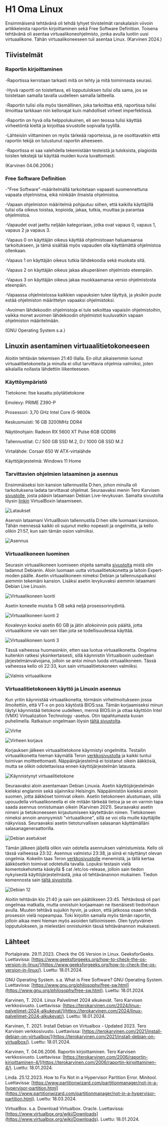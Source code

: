 # H1 Oma Linux

Ensimmäisenä tehtävänä oli tehdä lyhyet tiivistelmät ranskalaisin viivoin artikkeleista raportin kirjoittaminen sekä Free Software Definition. Toisena tehtävänä oli asentaa virtuaalikoneohjelmisto, jonka avulla luotiin uusi virtuaalikone. Tähän virtuaalikoneeseen tuli asentaa Linux. (Karvinen 2024.)

## Tiivistelmät

### Raportin kirjoittaminen

-Raportissa kerrotaan tarkasti mitä on tehty ja mitä toiminnasta seurasi.

-Hyvä raportti on toistettava, eli lopputuloksen tulisi olla sama, jos se toistetaan samalla tavalla uudelleen samalla laitteella.

-Raportin tulisi olla myös täsmällinen, joka tarkoittaa että, raportissa tulisi ilmoittaa tarkkaan niin kellonajat kuin mahdolliset virheet imperfektissä.

-Raportin on hyvä olla helppolukuinen, eli sen teossa tulisi käyttää virheetöntä kieltä ja kirjoittaa sivustolle sopivalla tyylillä.

-Lähteisiin viittaminen on myös tärkeää raporteissa, ja ne osoittavatkin että raportin tekijä on tutustunut raportin aiheeseen.

-Raportissa ei saa valehdella tekemistään testeistä ja tuloksista, plagioida toisten tekstejä tai käyttää muiden kuvia luvattomasti.

(Karvinen 04.06.2006.)

### Free Software Definition

-"Free Software"-määritelmällä tarkoitetaan vapaasti suomennettuna vapaata ohjelmistoa, eikä niinkään ilmaista ohjelmistoa.

-Vapaan ohjelmiston määritelmä pohjautuu siihen, että kaikilla käyttäjillä tulisi olla oikeus toistaa, kopioida, jakaa, tutkia, muuttaa ja parantaa ohjelmistoa.

-Vapaudet ovat jaettu neljään kategoriaan, jotka ovat vapaus 0, vapaus 1, vapaus 2 ja vapaus 3.

-Vapaus 0 on käyttäjän oikeus käyttää ohjelmistoaan haluamaansa tarkoitukseen, ja tämä sisältää myös vapauden olla käyttämättä ohjelmistoa ollenkaan.

-Vapaus 1 on käyttäjän oikeus tutkia lähdekoodia sekä muokata sitä.

-Vapaus 2 on käyttäjän oikeus jakaa alkuperäinen ohjelmisto eteenpäin.

-Vapaus 3 on käyttäjän oikeus jakaa muokkaamansa versio ohjelmistosta eteenpäin.

-Vapaassa ohjelmistossa kaikkien vapauksien tulee täyttyä, ja yksikin puute estää ohjelmiston määrittelyn vapaaksi ohjelmistoksi. 

-Avoimen lähdekoodin ohjelmistoja ei tule sekoittaa vapaisiin ohjelmistoihin, vaikka monet avoimen lähdekoodin ohjelmistot kuuluvatkin vapaan ohjelmiston määritelmään.

(GNU Operating System s.a.)

## Linuxin asentaminen virtuaalitietokoneeseen

Aloitin tehtävän tekemisen 21:40 illalla. En ollut aikaisemmin luonut virtuaalitietokoneita ja minulla ei ollut tarvittavia ohjelmia valmiiksi, joten aikalailla nollasta lähdettiin liikenteeseen.

### Käyttöympäristö

Tietokone: Itse kasattu pöytätietokone

Emolevy: PRIME Z390-P

Prosessori: 3,70 GHz Intel Core i5-9600k

Keskusmuisti: 16 GB 3200MHz DDR4

Näytönohjain: Radeon RX 5600 XT Pulse 6GB GDDR6

Tallennustilat: C:/ 500 GB SSD M.2, D:/ 1000 GB SSD M.2

Virtalähde: Corsair 650 W ATX-virtalähde

Käyttöjärjestelmä: Windows 11 Home

### Tarvittavien ohjelmien lataaminen ja asennus

Ensimmäiseksi loin kansion tallennustila D:hen, johon minulla oli tarkoituksena ladata tarvittavat ohjelmat. Seuraavaksi menin Tero Karvisen [sivustolle](https://terokarvinen.com/2021/install-debian-on-virtualbox/), josta pääsin lataamaan Debian Live-levykuvan. Samalta sivustolta löysin [linkin](https://www.virtualbox.org/wiki/Downloads) VirtualBoxin lataamiseen. 

![Lataukset](Kuvat/Virtualbox_Debian_lataukset.png)

Asensin lataamani VirtualBoxin tallennustila D:hen sille luomaani kansioon. Tähän mennessä kaikki oli sujunut melko nopeasti ja ongelmitta, ja kello olikin 21:57, kun sain tämän osion valmiiksi.

![Asennus](Kuvat/Virtualbox_asennus.png)

### Virtuaalikoneen luominen

Seurasin virtuaalikoneen luomiseen ohjeita samalta [sivustolta](https://terokarvinen.com/2021/install-debian-on-virtualbox/?fromSearch=virtualbox) mistä olin ladannut Debianin. Aloin luomaan uutta virtuaalitietokonetta ja laitoin Expert-moden päälle. Asetin virtuaalikoneen nimeksi Debian ja tallennuspaikaksi aiemmin tekemäni kansion. Lisäksi asetin levykuvaksi aiemmin lataamani Debian Live Linuxin.

![Virtuaalikoneen luonti](Kuvat/Virtuaalikoneen_luonti.png)

Asetin koneelle muistia 5 GB sekä neljä prosessorinydintä. 

![Virtuaalikoneen luonti 2](Kuvat/Virtuaalikoneen_luonti2.png)

Kovalevyn kooksi asetin 60 GB ja jätin allokoinnin pois päältä, jotta virtuaalikone vie vain sen tilan jota se todellisuudessa käyttää.

![Virtuaalikoneen luonti 3](Kuvat/Virtuaalikoneen_luonti3.png)

Tässä vaiheessa huomasinkin, etten saa luotua virtuaalikonetta. Ongelma kuitenkin ratkesi yksinkertaisesti, sillä käynnistin Virtualboxin uudestaan järjestelmänvalvojana, jolloin se antoi minun luoda virtuaalikoneen. Tässä vaiheessa kello oli 22:33, kun sain virtuaalitietokoneen valmiiksi.

![Valmis virtuaalikone](Kuvat/Valmis_virtuaalikone.png)

### Virtuaalitietokoneen käyttö ja Linuxin asennus

Kun yritin käynnistää virtuaalikonetta, törmäsin virheilmoitukseen jossa ilmoitettiin, että VT-x on pois käytöstä BIOS:ssa. Tämän korjaamiseksi minun täytyi käynnistää tietokone uudelleen, mennä BIOS:iin ja ottaa käyttöön Intel (VMX) Virtualization Technology -asetus. Otin tapahtumasta kuvan puhelimella. Ratkaisun ongelmaan löysin [tältä sivustolta](https://www.partitionwizard.com/partitionmanager/not-in-a-hypervisor-partition.html).

![Virhe](Kuvat/virheilmoitus.png)

![Virheen korjaus](Kuvat/IMG_20240118_225130__01.jpg)

Korjauksen jälkeen virtuaalitietokone käynnistyi ongelmitta. Testailin virtuaalikonetta hieman käymällä Teron [verkkosivustolla](https://terokarvinen.com/) ja kaikki tuntui toimivan moitteettomasti. Näppäinjärjestelmä ei toistanut oikein ääkkösiä, mutta se olikin odotettavissa ennen käyttöjärjestelmän latausta.

![Käynnistynyt virtuaalitietokone](Kuvat/toimiva_virtuaalikone.png)

Seuraavaksi aloin asentamaan Debian Linuxia. Asetin käyttöjärjestelmän kieleksi englannin sekä sijainniksi Helsingin. Näppäimistön kieleksi annoin suomen, jotta ääkköset toimivat oikein. Asetin tietokoneen alustumaan, sillä upouudella virtuaalikoneella ei ole mitään tärkeää tietoa ja se on varmin tapa saada asennus onnistumaan oikein (Karvinen 2021). Seuraavaksi asetin nimeni ja tietokoneeseen kirjautumiseen käytettävän nimen. Tietokoneen nimeksi annoin anonyymisti "virtuaalikone", sillä se voi olla muille käyttäjille näkyvissä. Seuraavaksi asetin tietoturvallisen salasanan käyttämälläni salasanageneraattorilla.

![Debian asetukset](Kuvat/debian_asennus.png)

Tämän jälkeen jäljellä olikin vain odotella asennuksen valmistumista. Kello oli tässä vaiheessa 23:32. Asennus valmistui 23:38, ja siinä ei näyttänyt olevan ongelmia. Kokeilin taas Teron [verkkosivustolle](https://terokarvinen.com/) menemistä, ja tällä kertaa ääkkösetkin toimivat odotetulla tavalla. Lopuksi testasin vielä komentokehotetta käskyllä $ cat /etc/os-release, jolloin sain tiedon nykyisestä käyttöjärjestelmästä, joka oli tehtävänannon mukainen. Tiedon komennosta sain [tältä sivustolta](https://www.geeksforgeeks.org/how-to-check-the-os-version-in-linux/).

![Debian 12](Kuvat/debian12.png)

Aloitin tehtävän klo 21:40 ja sain sen päätökseen 23:45. Tehtävässä oli pari ongelmaa matkalla, mutta onnistuin korjaamaan ne itsenäisesti tiedonhaun avulla. Muuten tehtävä sujuikin hyvin, ja uskon, että jatkossa osaan tehdä prosessin vielä nopeampaa. Toki kirjoitin samalla myös tämän raportin, jolloin aikaa meni hieman myös asioiden taltioimiseen. Olen tyytyväinen lopputulokseen, ja mielestäni onnistuinkin tässä tehtävänannon mukaisesti.

## Lähteet

Portalpirate. 29.11.2023. Check the OS Version in Linux. GeeksforGeeks. Luettavissa: [https://www.geeksforgeeks.org/how-to-check-the-os-version-in-linux/](https://www.geeksforgeeks.org/how-to-check-the-os-version-in-linux/). Luettu: 18.01.2024.

GNU Operating System. s.a. What is Free Software? GNU Operating System. Luettavissa: [https://www.gnu.org/philosophy/free-sw.html](https://www.gnu.org/philosophy/free-sw.html). Luettu: 18.01.2024.

Karvinen, T. 2024. Linux Palvelimet 2024 alkukevät. Tero Karvisen verkkosivusto. Luettavissa: [https://terokarvinen.com/2024/linux-palvelimet-2024-alkukevat/](https://terokarvinen.com/2024/linux-palvelimet-2024-alkukevat/). Luettu: 18.01.2024.

Karvinen, T. 2021. Install Debian on Virtualbox - Updated 2023. Tero Karvisen verkkosivusto. Luettavissa: [https://terokarvinen.com/2021/install-debian-on-virtualbox/](https://terokarvinen.com/2021/install-debian-on-virtualbox/). Luettu: 18.01.2024.

Karvinen, T. 04.06.2006. Raportin kirjoittaminen. Tero Karvisen verkkosivusto. Luettavissa: [https://terokarvinen.com/2006/raportin-kirjoittaminen-4/](https://terokarvinen.com/2006/raportin-kirjoittaminen-4/). Luettu: 18.01.2024.

Linda. 25.12.2023. How to Fix Not in a Hypervisor Partition Error. Minitool. Luettavissa: [https://www.partitionwizard.com/partitionmanager/not-in-a-hypervisor-partition.html](https://www.partitionwizard.com/partitionmanager/not-in-a-hypervisor-partition.html). Luettu: 18.03.2024.

VirtualBox. s.a. Download Virtualbox. Oracle. Luettavissa: [https://www.virtualbox.org/wiki/Downloads](https://www.virtualbox.org/wiki/Downloads). Luettu: 18.01.2024.

